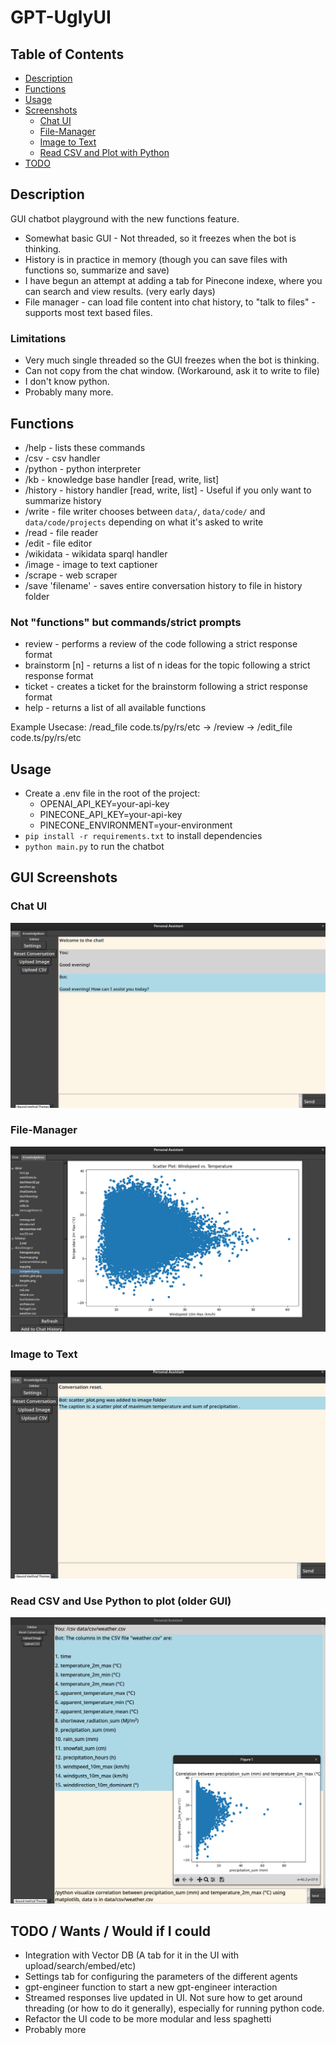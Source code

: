 # GPT-UglyUI

## Table of Contents

- [Description](#description)
- [Functions](#functions)
- [Usage](#usage)
- [Screenshots](#gui-screenshots)
  - [Chat UI](#chat-ui)
  - [File-Manager](#file-manager)
  - [Image to Text](#image-to-text)
  - [Read CSV and Plot with Python](#read-csv-and-use-python-to-plot-older-gui)
- [TODO](#todo--wants--would-if-i-could)

## Description

GUI chatbot playground with the new functions feature.

* Somewhat basic GUI - Not threaded, so it freezes when the bot is thinking.
* History is in practice in memory (though you can save files with functions so, summarize and save)
* I have begun an attempt at adding a tab for Pinecone indexe, where you can search and view results. (very early days)
* File manager - can load file content into  chat history, to "talk to files" - supports most text based files.

### Limitations

* Very much single threaded so the GUI freezes when the bot is thinking.
* Can not copy from the chat window. (Workaround, ask it to write to file)
* I don't know python.
* Probably many more.

## Functions

* /help - lists these commands
* /csv - csv handler
* /python - python interpreter
* /kb - knowledge base handler [read, write, list]
* /history - history handler [read, write, list] - Useful if you only want to summarize history
* /write - file writer chooses between `data/`, `data/code/` and `data/code/projects` depending on what it's asked to write
* /read - file reader
* /edit - file editor
* /wikidata - wikidata sparql handler
* /image - image to text captioner
* /scrape - web scraper 
* /save 'filename' - saves entire conversation history to file in history folder

### Not "functions" but commands/strict prompts

* review - performs a review of the code following a strict response format
* brainstorm [n] - returns a list of n ideas for the topic following a strict response format
* ticket - creates a ticket for the brainstorm following a strict response format
* help - returns a list of all available functions

Example Usecase: /read_file code.ts/py/rs/etc -> /review -> /edit_file code.ts/py/rs/etc


## Usage

* Create a .env file in the root of the project:
  - OPENAI_API_KEY=your-api-key
  - PINECONE_API_KEY=your-api-key
  - PINECONE_ENVIRONMENT=your-environment
* `pip install -r requirements.txt` to install dependencies
* `python main.py` to run the chatbot


## GUI Screenshots

### Chat UI
![Chat UI](screenshots/image-4.png)

### File-Manager
![File-manager](screenshots/image-3.png)

### Image to Text
![Image to Text](screenshots/image.png)

### Read CSV and Use Python to plot (older GUI)
![Read CSV and Use Python to plot](screenshots/image-2.png)


## TODO / Wants / Would if I could

* Integration with Vector DB (A tab for it in the UI with upload/search/embed/etc)
* Settings tab for configuring the parameters of the different agents
* gpt-engineer function to start a new gpt-engineer interaction
* Streamed responses live updated in UI. Not sure how to get around threading (or how to do it generally), especially for running python code.
* Refactor the UI code to be more modular and less spaghetti
* Probably more
